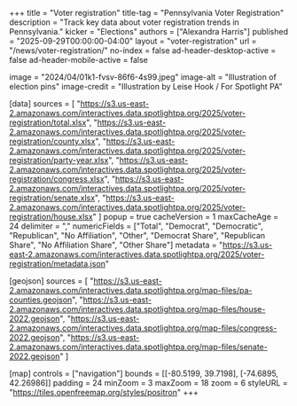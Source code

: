 +++
title = "Voter registration"
title-tag = "Pennsylvania Voter Registration"
description = "Track key data about voter registration trends in Pennsylvania."
kicker = "Elections"
authors = ["Alexandra Harris"]
published = "2025-09-29T00:00:00-04:00"
layout = "voter-registration"
url = "/news/voter-registration/"
no-index = false
ad-header-desktop-active = false
ad-header-mobile-active = false

image = "2024/04/01k1-fvsv-86f6-4s99.jpeg"
image-alt = "Illustration of election pins"
image-credit = "Illustration by Leise Hook / For Spotlight PA"

[data]
sources = [
  "https://s3.us-east-2.amazonaws.com/interactives.data.spotlightpa.org/2025/voter-registration/total.xlsx",
  "https://s3.us-east-2.amazonaws.com/interactives.data.spotlightpa.org/2025/voter-registration/county.xlsx",
  "https://s3.us-east-2.amazonaws.com/interactives.data.spotlightpa.org/2025/voter-registration/party-year.xlsx",
  "https://s3.us-east-2.amazonaws.com/interactives.data.spotlightpa.org/2025/voter-registration/congress.xlsx",
  "https://s3.us-east-2.amazonaws.com/interactives.data.spotlightpa.org/2025/voter-registration/senate.xlsx",
  "https://s3.us-east-2.amazonaws.com/interactives.data.spotlightpa.org/2025/voter-registration/house.xlsx"
]
popup = true
cacheVersion = 1
maxCacheAge = 24
delimiter = ","
numericFields = ["Total", "Democrat", "Democratic", "Republican", "No Affiliation", "Other", "Democrat Share", "Republican Share", "No Affiliation Share", "Other Share"]
metadata = "https://s3.us-east-2.amazonaws.com/interactives.data.spotlightpa.org/2025/voter-registration/metadata.json"

[geojson]
sources = [
  "https://s3.us-east-2.amazonaws.com/interactives.data.spotlightpa.org/map-files/pa-counties.geojson",
  "https://s3.us-east-2.amazonaws.com/interactives.data.spotlightpa.org/map-files/house-2022.geojson",
  "https://s3.us-east-2.amazonaws.com/interactives.data.spotlightpa.org/map-files/congress-2022.geojson",
  "https://s3.us-east-2.amazonaws.com/interactives.data.spotlightpa.org/map-files/senate-2022.geojson"
]

[map]
controls = ["navigation"]
bounds = [[-80.5199, 39.7198], [-74.6895, 42.26986]]
padding = 24
minZoom = 3
maxZoom = 18
zoom = 6
styleURL = "https://tiles.openfreemap.org/styles/positron"
+++

